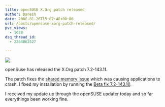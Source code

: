 ```yaml
---
title: openSUSE X.Org patch released
author: Danesh
date: 2008-01-26T15:07:48+00:00
url: /posts/opensuse-xorg-patch-released/
pvc_views:
  - 1628
dsq_thread_id:
  - 2264862527

---
```

![][1]

openSuse has released the X.Org patch 7.2-143.11.

The patch fixes the [shared memory issue][2] which was causing applications to crash. I fixed my installation by running the [Beta fix 7.2-143.10][3].

I received my update up through the openSUSE updater today and so far everythings been working fine.

 [1]: http://img174.imageshack.us/img174/7500/opensusebannerch9.png
 [2]: https://bugzilla.novell.com/show_bug.cgi?id=355928
 [3]: /posts/bug-in-opensuse-xorg-security-update/